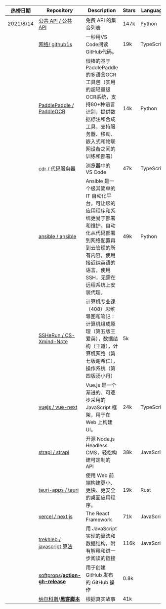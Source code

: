 | 热榜日期  | Repository                                                   | Description                                                  | Stars | Language   |
| --------- | ------------------------------------------------------------ | ------------------------------------------------------------ | ----- | ---------- |
| 2021/8/14 | [公共 API / 公共 API](https://github.com/public-apis/public-apis) | 免费 API 的集合列表                                          | 147k  | Python     |
|           | [网络/ github1s](https://github.com/conwnet/github1s)        | 一秒用VS Code阅读GitHub代码。                                | 19k   | TypeScript |
|           | [PaddlePaddle / PaddleOCR](https://github.com/PaddlePaddle/PaddleOCR) | 很棒的基于PaddlePaddle的多语言OCR工具包（实用的超轻量级OCR系统，支持80+种语言识别，提供数据标注和合成工具，支持服务器、移动、嵌入式和物联网设备之间的训练和部署） | 14k   | Python     |
|           | [cdr / 代码服务器](https://github.com/cdr/code-server)       | 浏览器中的 VS Code                                           | 47k   | TypeScript |
|           | [ansible / ansible](https://github.com/ansible/ansible)      | Ansible 是一个极其简单的 IT 自动化平台，可让您的应用程序和系统更易于部署和维护。自动化从代码部署到网络配置再到云管理的所有内容，使用接近纯英语的语言，使用 SSH，无需在远程系统上安装代理。 | 49k   | Python     |
|           | [SSHeRun / CS-Xmind-Note](https://github.com/SSHeRun/CS-Xmind-Note) | 计算机专业课（408）思维导图和笔记：计算机组成原理（第五版王爱英），数据结构（王道），计算机网络（第七版谢希仁），操作系统（第四版汤小丹） | 5k    |            |
|           | [vuejs / vue-next](https://github.com/vuejs/vue-next)        | Vue.js 是一个渐进的、可逐步采用的 JavaScript 框架，用于在 Web 上构建 UI。 | 24k   | TypeScript |
|           | [strapi / strapi](https://github.com/strapi/strapi)          | 开源 Node.js Headless CMS，轻松构建可定制的 API              | 38k   | JavaScript |
|           | [tauri-apps / tauri](https://github.com/tauri-apps/tauri)    | 使用 Web 前端构建更小、更快、更安全的桌面应用程序。          | 19k   | Rust       |
|           | [vercel / next.js](https://github.com/vercel/next.js)        | The React Framework                                          | 71k   | JavaScript |
|           | [trekhleb / javascript 算法](https://github.com/trekhleb/javascript-algorithms) | 用 JavaScript 实现的算法和数据结构，附有解释和进一步阅读的链接 | 116k  | JavaScript |
|           | [softprops](https://github.com/softprops)/**[action-gh-release](https://github.com/softprops/action-gh-release)** | 用于创建 GitHub 发布的 GitHub 操作                           | 0.8k  |            |
|           | [纳尔科斯](https://github.com/NARKOZ)/**[黑客脚本](https://github.com/NARKOZ/hacker-scripts)** | 根据真实故事                                                 | 41k   |            |

